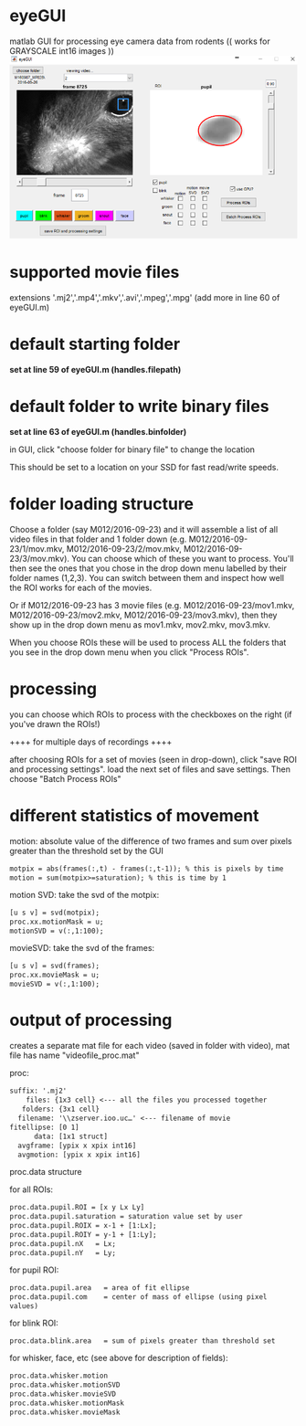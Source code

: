 # eyeGUI
matlab GUI for processing eye camera data from rodents
(( works for GRAYSCALE int16 images ))
![Alt text](/GUIscreenshot.PNG?raw=true "gui screenshot")

# supported movie files
extensions '.mj2','.mp4','.mkv','.avi','.mpeg','.mpg' (add more in line 60 of eyeGUI.m)

# default starting folder
**set at line 59 of eyeGUI.m (handles.filepath)**

# default folder to write binary files
**set at line 63 of eyeGUI.m (handles.binfolder)**

in GUI, click "choose folder for binary file" to change the location

This should be set to a location on your SSD for fast read/write speeds.


# folder loading structure
Choose a folder (say M012/2016-09-23) and it will assemble a list of all video files in that folder and 1 folder down (e.g. M012/2016-09-23/1/mov.mkv, M012/2016-09-23/2/mov.mkv, M012/2016-09-23/3/mov.mkv). You can choose which of these you want to process. You'll then see the ones that you chose in the drop down menu labelled by their folder names (1,2,3). You can switch between them and inspect how well the ROI works for each of the movies.

Or if M012/2016-09-23 has 3 movie files (e.g. M012/2016-09-23/mov1.mkv, M012/2016-09-23/mov2.mkv, M012/2016-09-23/mov3.mkv), then they show up in the drop down menu as mov1.mkv, mov2.mkv, mov3.mkv.

When you choose ROIs these will be used to process ALL the folders that you see in the drop down menu when you click "Process ROIs".

# processing
you can choose which ROIs to process with the checkboxes on the right (if you've drawn the ROIs!)

++++ for multiple days of recordings ++++

after choosing ROIs for a set of movies (seen in drop-down), click "save ROI and processing settings". load the next set of files and save settings. Then choose "Batch Process ROIs"

# different statistics of movement
motion: absolute value of the difference of two frames and sum over pixels greater than the threshold set by the GUI 
	
	motpix = abs(frames(:,t) - frames(:,t-1)); % this is pixels by time
	motion = sum(motpix>=saturation); % this is time by 1

motion SVD: take the svd of the motpix: 
	
	[u s v] = svd(motpix);
	proc.xx.motionMask = u;
	motionSVD = v(:,1:100);

movieSVD: take the svd of the frames:
	
	[u s v] = svd(frames);
	proc.xx.movieMask = u;
	movieSVD = v(:,1:100);
                  
# output of processing
creates a separate mat file for each video (saved in folder with video), mat file has name "videofile_proc.mat"

proc:
	
	suffix: '.mj2'     
        files: {1x3 cell} <--- all the files you processed together 
       folders: {3x1 cell}
      filename: '\\zserver.ioo.uc…' <--- filename of movie
    fitellipse: [0 1]          
          data: [1x1 struct]
      avgframe: [ypix x xpix int16]
      avgmotion: [ypix x xpix int16]

proc.data structure

for all ROIs:

	proc.data.pupil.ROI = [x y Lx Ly]
	proc.data.pupil.saturation = saturation value set by user
	proc.data.pupil.ROIX = x-1 + [1:Lx];
	proc.data.pupil.ROIY = y-1 + [1:Ly];
	proc.data.pupil.nX   = Lx;
	proc.data.pupil.nY   = Ly;

for pupil ROI:

	proc.data.pupil.area   = area of fit ellipse
	proc.data.pupil.com    = center of mass of ellipse (using pixel values)

for blink ROI:

	proc.data.blink.area   = sum of pixels greater than threshold set
	
for whisker, face, etc (see above for description of fields):

	proc.data.whisker.motion
	proc.data.whisker.motionSVD
	proc.data.whisker.movieSVD
	proc.data.whisker.motionMask
	proc.data.whisker.movieMask


